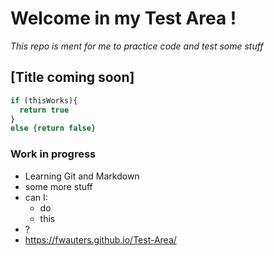 # Welcome in my Test Area !

*This repo is ment for me to practice code and test some stuff*

## [Title coming soon]

```javascript
if (thisWorks){
  return true
}
else {return false}
```

### Work in progress

- Learning Git and Markdown
- some more stuff
- can I:
  - do
  - this
- ?
- https://fwauters.github.io/Test-Area/
